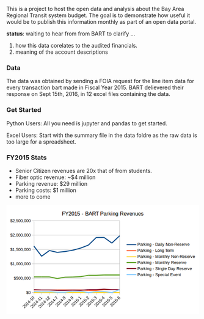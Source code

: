This is a project to host the open data and analysis about the Bay Area Regional Transit system budget. The goal is to demonstrate how useful it would be to publish this information monthly as part of an open data portal. 

**status**: waiting to hear from from BART to clarify ...
1. how this data corelates to the audited financials. 
2. meaning of the account descriptions

### Data
The data was obtained by sending a FOIA request for the line item data for every transaction bart made in Fiscal Year 2015. BART delievered their response on Sept 15th, 2016, in 12 excel files containing the data. 

### Get Started

Python Users:
All you need is jupyter and pandas to get started. 

Excel Users:
Start with the summary file in the data foldre as the raw data is too large for a spreadsheet.


### FY2015 Stats
* Senior Citizen revenues are 20x that of from students.
* Fiber optic revenue: ~$4 million 
* Parking revenue: $29 million
* Parking costs: $1 million
* more to come


![Parking Revenue](charts/parking_revenues.png)

